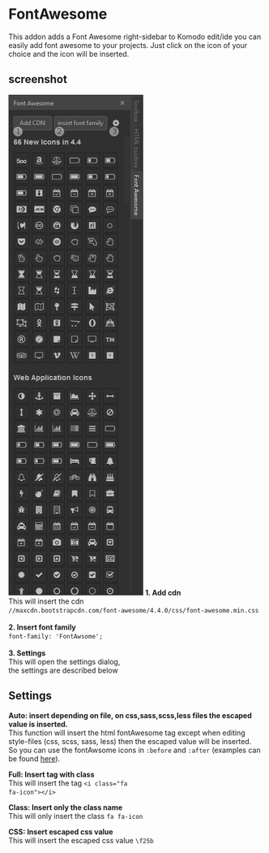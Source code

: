 # FontAwesome
This addon adds a Font Awesome right-sidebar to Komodo edit/ide you can easily add font awesome to your projects.
Just click on the icon of your choice and the icon will be inserted.

## screenshot
![screenshot](screenshot.png)
<strong>1. Add cdn</strong>  
This will insert the cdn  
<code>//maxcdn.bootstrapcdn.com/font-awesome/4.4.0/css/font-awesome.min.css</code>
<br><br>
<strong>2. Insert font family</strong>  
<code>font-family: 'FontAwsome';</code>
<br><br>
<strong>3. Settings</strong>  
This will open the settings dialog,  
the settings are described below



## Settings
<b>Auto: insert depending on file, on css,sass,scss,less files the escaped value is inserted.</b>  
This function will insert the html fontAwesome tag except when editing style-files (css, scss, sass, less) then the escaped value will be inserted.  
So you can use the fontAwsome icons in <code>:before</code> and <code>:after</code> (examples can be found <a href="https://css-tricks.com/five-use-cases-for-icon-fonts/" target="_blank">here</a>).

<b>Full: Insert tag with class</b>  
This will insert the tag <code>&lt;i class="fa fa-icon"&gt;&lt;/i&gt;</code>

<b>Class: Insert only the class name</b>  
This will only insert the class <code>fa fa-icon</code>

<b>CSS: Insert escaped css value</b>  
This will insert the escaped css value <code>\f25b</code>
